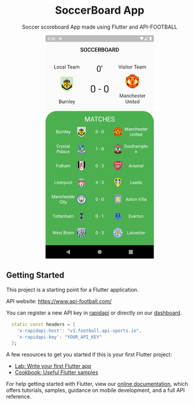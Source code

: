 <h1 align="center">SoccerBoard App</h1>
<p align="center">Soccer scoreboard App made using Flutter and API-FOOTBALL</p>
<p align="center">
  <img src="docs/1.png" height="600em"/>
</p>

## Getting Started

This project is a starting point for a Flutter application.

API website: https://www.api-football.com/

You can register a new API key in [rapidapi](https://rapidapi.com/api-sports/api/api-football-beta/pricing) or directly on our [dashboard](https://dashboard.api-football.com/register). 


``` dart
  static const headers = {
    'x-rapidapi-host': "v3.football.api-sports.io",
    'x-rapidapi-key': "YOUR_API_KEY"
  };
```

A few resources to get you started if this is your first Flutter project:

- [Lab: Write your first Flutter app](https://flutter.dev/docs/get-started/codelab)
- [Cookbook: Useful Flutter samples](https://flutter.dev/docs/cookbook)

For help getting started with Flutter, view our
[online documentation](https://flutter.dev/docs), which offers tutorials,
samples, guidance on mobile development, and a full API reference.
